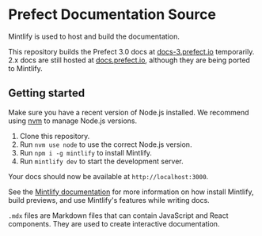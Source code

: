 # Prefect Documentation Source

Mintlify is used to host and build the documentation.

This repository builds the Prefect 3.0 docs at [docs-3.prefect.io](https://docs-3.prefect.io) temporarily.
2.x docs are still hosted at [docs.prefect.io](https://docs.prefect.io), although they are being ported to Mintlify.

## Getting started

Make sure you have a recent version of Node.js installed. We recommend using [nvm](https://github.com/nvm-sh/nvm) to manage Node.js versions.

1. Clone this repository.
2. Run `nvm use node` to use the correct Node.js version.
3. Run `npm i -g mintlify` to install Mintlify.
4. Run `mintlify dev` to start the development server.

Your docs should now be available at `http://localhost:3000`.

See the [Mintlify documentation](https://mintlify.com/docs/development) for more information on how install Mintlify, build previews, and use Mintlify's features while writing docs.

`.mdx` files are Markdown files that can contain JavaScript and React components. They are used to create interactive documentation.
